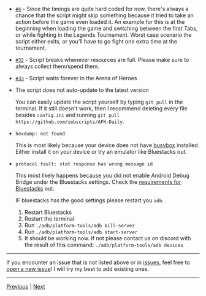- [`#4`](https://github.com/zebscripts/afk-daily/issues/4) - Since the timings are quite hard coded for now, there's always a chance that the script might skip something because it tried to take an action before the game even loaded it. An example for this is at the beginning when loading the game and switching between the first Tabs, or while fighting in the Legends Tournament. Worst case scenario the script either exits, or you'll have to go fight one extra time at the tournament.
- [`#32`](https://github.com/zebscripts/AFK-Daily/issues/32) - Script breaks whenever resources are full. Please make sure to always collect them/spend them.
- [`#33`](https://github.com/zebscripts/AFK-Daily/issues/33) - Script waits forever in the Arena of Heroes
- The script does not auto-update to the latest version

    You can easily update the script yourself by typing `git pull` in the terminal. If it still doesn't work, then I recommend deleting every file besides `config.ini` and running `git pull https://github.com/zebscripts/AFK-Daily`.

- `hexdump: not found`

    This is most likely because your device does not have [busybox](https://play.google.com/store/apps/details?id=stericson.busybox) installed. Either install it on your device or try an emulator like Bluestacks out.

- `protocol fault: stat response has wrong message id`

    This most likely happens because you did not enable Android Debug Bridge under the Bluestacks settings. Check the [requirements for Bluestacks](#requirements--installation) out.

    IF bluestacks has the good settings please restart you `adb`.

    1. Restart Bluestacks
    2. Restart the terminal
    3. Run `./adb/platform-tools/adb kill-server`
    4. Run `./adb/platform-tools/adb start-server`
    5. It should be working now. If not please contact us on discord with the result of this command: `./adb/platform-tools/adb devices`

<hr>

If you encounter an issue that is *not* listed above or in [issues](https://github.com/zebscripts/AFK-Daily/issues), feel free to [open a new issue](https://github.com/zebscripts/afk-daily/issues/new)! I will try my best to add existing ones.

<hr>

[Previous](https://github.com/zebscripts/AFK-Daily/wiki/Feature-Requests) | [Next](https://github.com/zebscripts/AFK-Daily/wiki/Specific)
